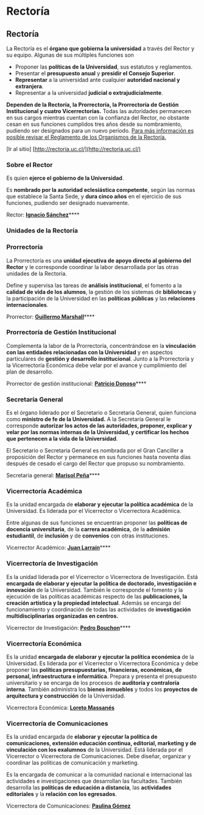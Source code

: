 # Rectoría

## Rectoría

La Rectoría es el **órgano que gobierna la universidad** a través del Rector y su equipo. Algunas de sus múltiples funciones son

* Proponer las **políticas de la Universidad**, sus estatutos y reglamentos.
* Presentar el **presupuesto anual** y **presidir el Consejo Superior**.
* **Representar** a la universidad ante cualquier **autoridad nacional y extranjera**.
* Representar a la universidad **judicial o extrajudicialmente**.

**Dependen de la Rectoría, la Prorrectoría, la Prorrectoría de Gestión Institucional y cuatro Vicerrectorías.** Todas las autoridades permanecen en sus cargos mientras cuentan con la confianza del Rector, no obstante cesan en sus funciones cumplidos tres años desde su nombramiento, pudiendo ser designados para un nuevo período. [Para más información es posible revisar el Reglamento de los Organismos de la Rectoría.](http://secretariageneral.uc.cl/documento/normas-generales/101-reglamento-de-los-organismos-de-rectoria/file)  


\[Ir al sitio\] [http://rectoria.uc.cl/](http://rectoria.uc.cl/)

### Sobre el Rector

Es quien **ejerce el gobierno de la Universidad**.

Es **nombrado por la autoridad eclesiástica competente**, según las normas que establece la Santa Sede, y **dura cinco años** en el ejercicio de sus funciones, pudiendo ser designado nuevamente.  


Rector: [**Ignacio Sánchez**](rector.md)\*\*\*\*

### Unidades de la Rectoría

### Prorrectoría

La Prorrectoría es una **unidad ejecutiva de apoyo directo al gobierno del Rector** y le corresponde coordinar la labor desarrollada por las otras unidades de la Rectoría.

Define y supervisa las tareas de **análisis institucional**, el fomento a la **calidad de vida de los alumnos**, la gestión de los sistemas de **bibliotecas** y la participación de la Universidad en las **políticas públicas** y las **relaciones internacionales**.

Prorrector: [**Guillermo Marshall**](../prorrectoria/prorrector.md)\*\*\*\*

### Prorrectoría de Gestión Institucional

Complementa la labor de la Prorrectoría, concentrándose en la **vinculación con las entidades relacionadas con la Universidad** y en aspectos particulares de **gestión y desarrollo institucional**. Junto a la Prorrectoría y la Vicerrectoría Económica debe velar por el avance y cumplimiento del plan de desarrollo.  


Prorrector de gestión institucional: [**Patricio Donoso**](../prorrectoria-de-gestion-institucional/prorrector-de-gestion-institucional.md)\*\*\*\*

### Secretaría General

Es el órgano liderado por el Secretario o Secretaria General, quien funciona como **ministro de fe de la Universidad.** A la Secretaría General le corresponde **autorizar los actos de las autoridades, proponer, explicar y velar por las normas internas de la Universidad, y certificar los hechos que pertenecen a la vida de la Universidad**.

El Secretario o Secretaria General es nombrada por el Gran Canciller a proposición del Rector y permanece en sus funciones hasta noventa días después de cesado el cargo del Rector que propuso su nombramiento.

Secretaria general: [**Marisol Peña**](../secretaria-general/secretaria-general.md)\*\*\*\*

### Vicerrectoría Académica

Es la unidad encargada de **elaborar y ejecutar la política académica** de la Universidad. Es liderada por el Vicerrector o Vicerrectora Académica.

Entre algunas de sus funciones se encuentran proponer las **políticas de docencia universitaria**, de la **carrera académica**, de la **admisión estudiantil**, de **inclusión** y de **convenios** con otras instituciones.

Vicerrector Académico: [**Juan Larraín**](../vicerrectoria-academica/vicerrector-academico.md)\*\*\*\*

### Vicerrectoría de Investigación

Es la unidad liderada por el Vicerrector o Vicerrectora de Investigación. Está **encargada de elaborar y ejecutar la política de doctorado, investigación e innovación** de la Universidad. También le corresponde el fomento y la ejecución de las políticas académicas respecto de las **publicaciones, la creación artística y la propiedad intelectual**. Además se encarga del  funcionamiento y coordinación de todas las actividades de **investigación multidisciplinarias organizadas en centros.**

Vicerrector de Investigación: [**Pedro Bouchon**](../vicerrectoria-de-investigacion/vicerrector-de-investigacion.md)\*\*\*\*

### Vicerrectoría Económica

Es la unidad **encargada de elaborar y ejecutar la política económica** de la Universidad. Es liderada por el Vicerrector o Vicerrectora Económica y debe proponer las **políticas presupuestarias, financieras, económicas, de personal, infraestructura e informática**. Prepara y presenta el presupuesto universitario y se encarga de los procesos de **auditoría y contraloría interna**. También administra los **bienes inmuebles** y todos los **proyectos de arquitectura y construcción** de la Universidad.

Vicerrectora Económica: [**Loreto Massanés**](../vicerrectoria-economica/vicerrectora-economica.md)

### Vicerrectoría de Comunicaciones

Es la unidad encargada de **elaborar y ejecutar la política de comunicaciones, extensión educación continua, editorial, marketing y de vinculación con los exalumnos** de la Universidad. Está liderada por el Vicerrector o Vicerrectora de Comunicaciones. Debe diseñar, organizar y coordinar las políticas de comunicación y marketing.

Es la encargada de comunicar a la comunidad nacional e internacional las actividades e investigaciones que desarrollan las facultades. También desarrolla las **políticas de educación a distancia**, las **actividades editoriales** y la **relación con los egresados**.

Vicerrectora de Comunicaciones: [**Paulina Gómez**](../vicerrectoria-de-comunicaciones/vicerrectora-de-comunicaciones.md)

